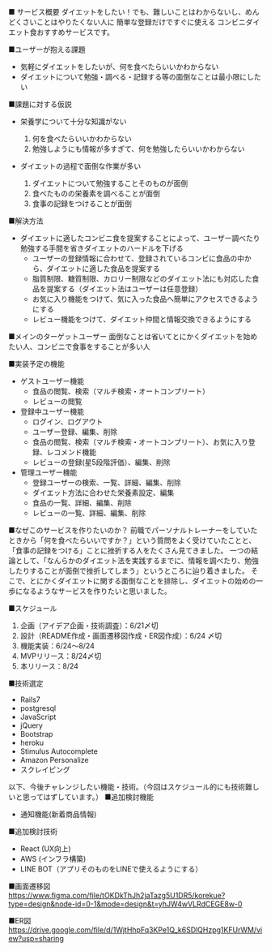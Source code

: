 ■ サービス概要
ダイエットをしたい！でも、難しいことはわからないし、めんどくさいことはやりたくない人に
簡単な登録だけですぐに使える
コンビニダイエット食おすすめサービスです。

■ユーザーが抱える課題
- 気軽にダイエットをしたいが、何を食べたらいいかわからない
- ダイエットについて勉強・調べる・記録する等の面倒なことは最小限にしたい

■課題に対する仮説
- 栄養学について十分な知識がない
  1. 何を食べたらいいかわからない
  2. 勉強しようにも情報が多すぎて、何を勉強したらいいかわからない

- ダイエットの過程で面倒な作業が多い
  1. ダイエットについて勉強することそのものが面倒
  2. 食べたものの栄養素を調べることが面倒
  3. 食事の記録をつけることが面倒

■解決方法
- ダイエットに適したコンビニ食を提案することによって、ユーザー調べたり勉強する手間を省きダイエットのハードルを下げる
  - ユーザーの登録情報に合わせて、登録されているコンビに食品の中から、ダイエットに適した食品を提案する
  - 脂質制限、糖質制限、カロリー制限などのダイエット法にも対応した食品を提案する（ダイエット法はユーザーは任意登録）
  - お気に入り機能をつけて、気に入った食品へ簡単にアクセスできるようにする
  - レビュー機能をつけて、ダイエット仲間と情報交換できるようにする

■メインのターゲットユーザー
面倒なことは省いてとにかくダイエットを始めたい人、コンビニで食事をすることが多い人

■実装予定の機能
- ゲストユーザー機能
  - 食品の閲覧、検索（マルチ検索・オートコンプリート）
  - レビューの閲覧
- 登録中ユーザー機能
  - ログイン、ログアウト
  - ユーザー登録、編集、削除
  - 食品の閲覧、検索（マルチ検索・オートコンプリート）、お気に入り登録、レコメンド機能
  - レビューの登録(星5段階評価）、編集、削除
- 管理ユーザー機能
  - 登録ユーザーの検索、一覧、詳細、編集、削除
  - ダイエット方法に合わせた栄養素設定、編集
  - 食品の一覧、詳細、編集、削除
  - レビューの一覧、詳細、編集、削除

■なぜこのサービスを作りたいのか？
前職でパーソナルトレーナーをしていたときから「何を食べたらいいですか？」という質問をよく受けていたことと、「食事の記録をつける」ことに挫折する人をたくさん見てきました。
一つの結論として、「なんらかのダイエット法を実践するまでに、情報を調べたり、勉強したりすることが面倒で挫折してしまう」というところに辿り着きました。
そこで、とにかくダイエットに関する面倒なことを排除し、ダイエットの始めの一歩になるようなサービスを作りたいと思いました。

■スケジュール
1. 企画（アイデア企画・技術調査）：6/21〆切
2. 設計（README作成・画面遷移図作成・ER図作成）：6/24 〆切
3. 機能実装：6/24〜8/24
4. MVPリリース：8/24〆切
5. 本リリース：8/24

■技術選定
- Rails7
- postgresql
- JavaScript
- jQuery
- Bootstrap
- heroku
- Stimulus Autocomplete
- Amazon Personalize
- スクレイピング

以下、今後チャレンジしたい機能・技術。（今回はスケジュール的にも技術難しいと思ってはずしています。）
■追加検討機能
- 通知機能(新着商品情報)

■追加検討技術
- React (UX向上)
- AWS (インフラ構築)
- LINE BOT（アプリそのものをLINEで使えるようにする）

■画面遷移図
https://www.figma.com/file/tOKDkThJh2jaTazg5U1DR5/korekue?type=design&node-id=0-1&mode=design&t=yhJW4wVLRdCEGE8w-0

■ER図
https://drive.google.com/file/d/1WjtHhpFq3KPe1Q_k6SDlQHzpg1KFUrWM/view?usp=sharing